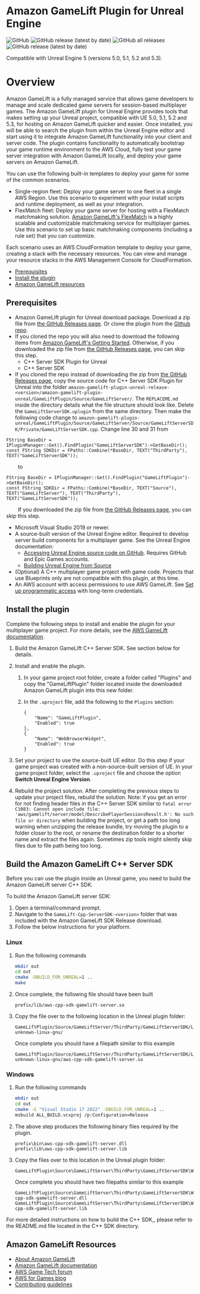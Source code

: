 # Amazon GameLift Plugin for Unreal Engine

![GitHub](https://img.shields.io/github/license/aws/amazon-gamelift-plugin-unreal)
![GitHub release (latest by date)](https://img.shields.io/github/v/release/aws/amazon-gamelift-plugin-unreal)
![GitHub all releases](https://img.shields.io/github/downloads/aws/amazon-gamelift-plugin-unreal/total)
![GitHub release (latest by date)](https://img.shields.io/github/downloads/aws/amazon-gamelift-plugin-unreal/latest/total)

Compatible with Unreal Engine 5 (versions 5.0, 5.1, 5.2 and 5.3).

# Overview

Amazon GameLift is a fully managed service that allows game developers to manage and scale dedicated game servers for session-based multiplayer games. The Amazon GameLift plugin for Unreal Engine provides tools that makes setting up your Unreal project, compatible with UE 5.0, 5.1, 5.2 and 5.3, for hosting on Amazon GameLift quicker and easier. Once installed, you will be able to search the plugin from within the Unreal Engine editor and start using it to integrate Amazon GameLift functionality into your client and server code. The plugin contains functionality to automatically bootstrap your game runtime environment to the AWS Cloud, fully test your game server integration with Amazon GameLift locally, and deploy your game servers on Amazon GameLift.

You can use the following built-in templates to deploy your game for some of the common scenarios.
* Single-region fleet: Deploy your game server to one fleet in a single AWS Region. Use this scenario to experiment with your install scripts and runtime deployment, as well as your integration.
* FlexMatch fleet: Deploy your game server for hosting with a FlexMatch matchmaking solution. [Amazon GameLift's FlexMatch](https://docs.aws.amazon.com/gamelift/latest/flexmatchguide/match-intro.html) is a highly scalable and customizable matchmaking service for multiplayer games. Use this scenario to set up basic matchmaking components (including a rule set) that you can customize.

Each scenario uses an AWS CloudFormation template to  deploy your game, creating a stack with the necessary resources. You can view and manage your resource stacks in the AWS Management Console for CloudFormation.

- [Prerequisites](#prerequisites)
- [Install the plugin](#install-the-plugin)
- [Amazon GameLift resources](#amazon-gamelift-resources)

## Prerequisites

* Amazon GameLift plugin for Unreal download package. Download a zip file from [the GitHub Releases page](https://github.com/aws/amazon-gamelift-plugin-unreal/releases). Or clone the plugin from the [Github repo](https://github.com/aws/amazon-gamelift-plugin-unreal).
* If you cloned the repo you will also need to download the following items from [Amazon GameLift's Getting Started](https://aws.amazon.com/gamelift/getting-started/). Otherwise, if you downloaded the zip file from [the GitHub Releases page](https://github.com/aws/amazon-gamelift-plugin-unreal/releases), you can skip this step.
    * C++ Server SDK Plugin for Unreal
    * C++ Server SDK
* If you cloned the repo instead of downloading the zip from [the GitHub Releases page](https://github.com/aws/amazon-gamelift-plugin-unreal/releases), copy the source code for C++ Server SDK Plugin for Unreal into the folder `amazon-gamelift-plugin-unreal-release-<version>/amazon-gamelift-plugin-unreal/GameLiftPlugin/Source/GameLiftServer/`. The `REPLACEME.md` inside the directory details what the file structure should look like. Delete the `GameLiftServerSDK.uplugin` from the same directory. Then make the following code change to `amazon-gamelift-plugin-unreal/GameLiftPlugin/Source/GameLiftServer/Source/GameLiftServerSDK/Private/GameLiftServerSDK.cpp`. Change line 30 and 31 from
```
FString BaseDir = IPluginManager::Get().FindPlugin("GameLiftServerSDK")->GetBaseDir();
const FString SDKDir = FPaths::Combine(*BaseDir, TEXT("ThirdParty"), TEXT("GameLiftServerSDK"));
```
&nbsp;&nbsp;&nbsp;&nbsp;&nbsp;&nbsp;&nbsp;&nbsp;to
```
FString BaseDir = IPluginManager::Get().FindPlugin("GameLiftPlugin")->GetBaseDir();
const FString SDKDir = FPaths::Combine(*BaseDir, TEXT("Source"), TEXT("GameLiftServer"), TEXT("ThirdParty"), TEXT("GameLiftServerSDK"));
```
&nbsp;&nbsp;&nbsp;&nbsp;&nbsp;&nbsp;&nbsp;&nbsp;If you downloaded the zip file from [the GitHub Releases page](https://github.com/aws/amazon-gamelift-plugin-unreal/releases), you can skip this step.
* Microsoft Visual Studio 2019 or newer.
* A source-built version of the Unreal Engine editor. Required to develop server build components for a multiplayer game. See the Unreal Engine documentation:
    * [Accessing Unreal Engine source code on GitHub](https://www.unrealengine.com/ue-on-github). Requires  GitHub and Epic Games accounts.
    * [Building Unreal Engine from Source](https://docs.unrealengine.com/5.3/en-US/building-unreal-engine-from-source/)
* (Optional) A C++ multiplayer game project with game code. Projects that use Blueprints only are not compatible with this plugin, at this time.
* An AWS account with access permissions to use AWS GameLift. See [Set up programmatic access](https://docs.aws.amazon.com/gamelift/latest/developerguide/setting-up-aws-login.html) with long-term credentials.

## Install the plugin

Complete the following steps to install and enable the plugin for your multiplayer game project. For more details, see the [AWS GameLift documentation](https://docs.aws.amazon.com/gamelift/latest/developerguide/unreal-plugin.html).

1. Build the Amazon GameLift C++ Server SDK. See section below for details.

1. Install and enable the plugin.
    1. In your game project root folder, create a folder called "Plugins" and copy the "GameLiftPlugin" folder located inside the downloaded Amazon GameLift plugin into this new folder.
    1. In the `.uproject` file, add the following to the `Plugins` section:

        ```
        {
            "Name": "GameLiftPlugin",
            "Enabled": true
        },
        {
            "Name": "WebBrowserWidget",
            "Enabled": true
        }
        ```
1. Set your project to use the source-built UE editor. Do this step if your game project was created with a non-source-built version of UE. In your game project folder, select the `.uproject` file and choose the option **Switch Unreal Engine Version**.

1. Rebuild the project solution. After completing the previous steps to update your project files, rebuild the solution.
Note: if you get an error for not finding header files in the C++ Server SDK similar to `fatal error C1083: Cannot open include file: 'aws/gamelift/server/model/DescribePlayerSessionsResult.h': No such file or directory` when building the project, or get a path too long warning when unzipping the release bundle, try moving the plugin to a folder closer to the root, or rename the destination folder to a shorter name and extract the files again. Sometimes zip tools might silently skip files due to file path being too long.

## Build the Amazon GameLift C++ Server SDK

Before you can use the plugin inside an Unreal game, you need to build the Amazon GameLift server C++ SDK.

To build the Amazon GameLift server SDK:
1. Open a terminal/command prompt.
1. Navigate to the `GameLift-Cpp-ServerSDK-<version>` folder that was included with the Amazon GameLift SDK Release download.
1. Follow the below instructions for your platform.

### Linux

1. Run the following commands
    ```sh
    mkdir out
    cd out
    cmake -DBUILD_FOR_UNREAL=1 ..
    make
    ```
1. Once complete, the following file should have been built
    ```
    prefix/lib/aws-cpp-sdk-gamelift-server.so
    ```
1. Copy the file over to the following location in the Unreal plugin folder:
    ```
    GameLiftPlugin/Source/GameLiftServer/ThirdParty/GameLiftServerSDK/Linux/x86_64-unknown-linux-gnu/
    ```  
   Once complete you should have a filepath similar to this example
    ```
    GameLiftPlugin/Source/GameLiftServer/ThirdParty/GameLiftServerSDK/Linux/x86_64-unknown-linux-gnu/aws-cpp-sdk-gamelift-server.so 
    ```

### Windows

1. Run the following commands
    ```sh
    mkdir out
    cd out
    cmake -G "Visual Studio 17 2022" -DBUILD_FOR_UNREAL=1 ..
    msbuild ALL_BUILD.vcxproj /p:Configuration=Release
    ```
1. The above step produces the following binary files required by the plugin.
    ```
    prefix\bin\aws-cpp-sdk-gamelift-server.dll  
    prefix\lib\aws-cpp-sdk-gamelift-server.lib
    ```
1. Copy the files over to this location in the Unreal plugin folder:
    ```
    GameLiftPlugin\Source\GameLiftServer\ThirdParty\GameLiftServerSDK\Win64\
    ```  
   Once complete you should have two filepaths similar to this example
    ```
    GameLiftPlugin\Source\GameLiftServer\ThirdParty\GameLiftServerSDK\Win64\aws-cpp-sdk-gamelift-server.dll  
    GameLiftPlugin\Source\GameLiftServer\ThirdParty\GameLiftServerSDK\Win64\aws-cpp-sdk-gamelift-server.lib 
    ```

For more detailed instructions on how to build the C++ SDK,, please refer to the README.md file located in the C++ SDK directory.

## Amazon GameLift Resources

* [About Amazon GameLift](https://aws.amazon.com/gamelift/)
* [Amazon GameLift documentation](https://docs.aws.amazon.com/gamelift/)
* [AWS Game Tech forum](https://repost.aws/topics/TAo6ggvxz6QQizjo9YIMD35A/game-tech/c/amazon-gamelift)
* [AWS for Games blog](https://aws.amazon.com/blogs/gametech/)
* [Contributing guidelines](CONTRIBUTING.md)

